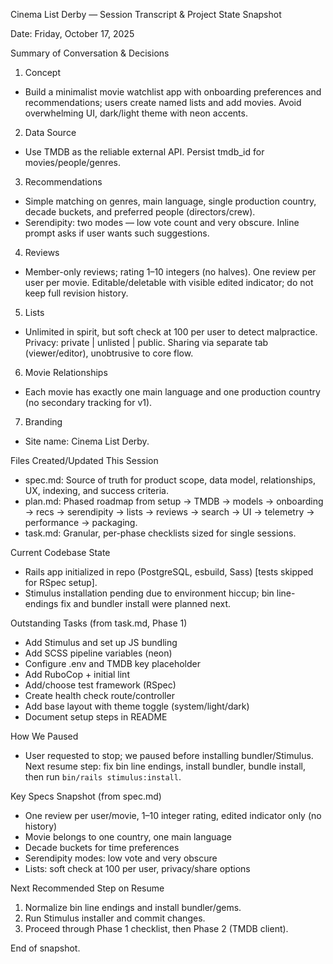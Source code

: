 Cinema List Derby — Session Transcript & Project State Snapshot

Date: Friday, October 17, 2025

Summary of Conversation & Decisions
1) Concept
- Build a minimalist movie watchlist app with onboarding preferences and recommendations; users create named lists and add movies. Avoid overwhelming UI, dark/light theme with neon accents.

2) Data Source
- Use TMDB as the reliable external API. Persist tmdb_id for movies/people/genres.

3) Recommendations
- Simple matching on genres, main language, single production country, decade buckets, and preferred people (directors/crew).
- Serendipity: two modes — low vote count and very obscure. Inline prompt asks if user wants such suggestions.

4) Reviews
- Member-only reviews; rating 1–10 integers (no halves). One review per user per movie. Editable/deletable with visible edited indicator; do not keep full revision history.

5) Lists
- Unlimited in spirit, but soft check at 100 per user to detect malpractice. Privacy: private | unlisted | public. Sharing via separate tab (viewer/editor), unobtrusive to core flow.

6) Movie Relationships
- Each movie has exactly one main language and one production country (no secondary tracking for v1).

7) Branding
- Site name: Cinema List Derby.

Files Created/Updated This Session
- spec.md: Source of truth for product scope, data model, relationships, UX, indexing, and success criteria.
- plan.md: Phased roadmap from setup → TMDB → models → onboarding → recs → serendipity → lists → reviews → search → UI → telemetry → performance → packaging.
- task.md: Granular, per-phase checklists sized for single sessions.

Current Codebase State
- Rails app initialized in repo (PostgreSQL, esbuild, Sass) [tests skipped for RSpec setup].
- Stimulus installation pending due to environment hiccup; bin line-endings fix and bundler install were planned next.

Outstanding Tasks (from task.md, Phase 1)
- Add Stimulus and set up JS bundling
- Add SCSS pipeline variables (neon)
- Configure .env and TMDB key placeholder
- Add RuboCop + initial lint
- Add/choose test framework (RSpec)
- Create health check route/controller
- Add base layout with theme toggle (system/light/dark)
- Document setup steps in README

How We Paused
- User requested to stop; we paused before installing bundler/Stimulus. Next resume step: fix bin line endings, install bundler, bundle install, then run `bin/rails stimulus:install`.

Key Specs Snapshot (from spec.md)
- One review per user/movie, 1–10 integer rating, edited indicator only (no history)
- Movie belongs to one country, one main language
- Decade buckets for time preferences
- Serendipity modes: low vote and very obscure
- Lists: soft check at 100 per user, privacy/share options

Next Recommended Step on Resume
1. Normalize bin line endings and install bundler/gems.
2. Run Stimulus installer and commit changes.
3. Proceed through Phase 1 checklist, then Phase 2 (TMDB client).

End of snapshot.


